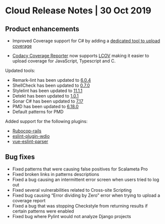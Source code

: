 # Cloud Release Notes | 30 Oct 2019

## Product enhancements

- Improved Coverage support for C# by adding a [dedicated tool to upload coverage](https://github.com/codacy/csharp-codacy-coverage)

- [Codacy Coverage Reporter](https://github.com/codacy/codacy-coverage-reporter) now supports [LCOV](https://wiki.documentfoundation.org/Development/Lcov) making it easier to upload coverage for JavaScript, Typescript and C.

Updated tools:

-   Remark-lint has been updated to [6.0.4](https://libraries.io/npm/remark-lint/6.0.4)
-   ShellCheck has been updated to [0.7.0](https://github.com/koalaman/shellcheck/releases/tag/v0.7.0)
-   Stylelint has been updated to [11.1.1](https://www.npmjs.com/package/stylelint/v/11.1.1)
-   Detekt has been updated to [1.0.1](https://github.com/arturbosch/detekt/releases/tag/1.0.1)
-   Sonar C# has been updated to [7.17](https://github.com/SonarSource/sonar-dotnet/releases/tag/7.17.0.9346)
-   PMD has been updated to [6.18.0](https://pmd.github.io/2019/09/15/PMD-6.18.0/)
-   Default patterns for PMD

Added support for the following plugins:

-   [Rubocop-rails](https://github.com/rubocop-hq/rubocop-rails)
-   [eslint-plugin-wdio](https://www.npmjs.com/package/eslint-plugin-wdio)
-   [vue-eslint-parser](https://github.com/mysticatea/vue-eslint-parser)

## Bug fixes

-   Fixed patterns that were causing false positives for Scalameta Pro
-   Fixed broken links in patterns descriptions 
-   Fixed a bug causing an intermittent error screen when users tried to log out
-   Fixed several vulnerabilities related to Cross-site Scripting
-   Fixed bug causing “Error dividing by Zero” error when trying to upload a coverage report
-   Fixed a bug that was stopping Checkstyle from returning results if certain patterns were enabled
-   Fixed bug where Pylint would not analyze Django projects 

